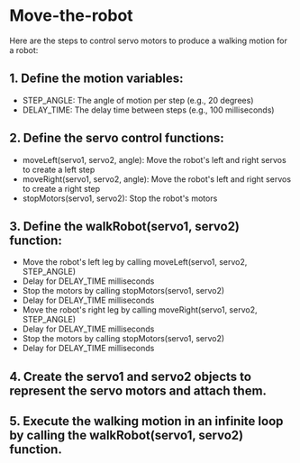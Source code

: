 # Move-the-robot
Here are the steps to control servo motors to produce a walking motion for a robot:
## 1. Define the motion variables:
   - STEP_ANGLE: The angle of motion per step (e.g., 20 degrees)
   - DELAY_TIME: The delay time between steps (e.g., 100 milliseconds)
## 2. Define the servo control functions:
   - moveLeft(servo1, servo2, angle): Move the robot's left and right servos to create a left step
   - moveRight(servo1, servo2, angle): Move the robot's left and right servos to create a right step
   - stopMotors(servo1, servo2): Stop the robot's motors
## 3. Define the walkRobot(servo1, servo2) function:
   - Move the robot's left leg by calling moveLeft(servo1, servo2, STEP_ANGLE)
   - Delay for DELAY_TIME milliseconds
   - Stop the motors by calling stopMotors(servo1, servo2)
   - Delay for DELAY_TIME milliseconds
   - Move the robot's right leg by calling moveRight(servo1, servo2, STEP_ANGLE)
   - Delay for DELAY_TIME milliseconds
   - Stop the motors by calling stopMotors(servo1, servo2)
   - Delay for DELAY_TIME milliseconds
##  4. Create the servo1 and servo2 objects to represent the servo motors and attach them.
## 5. Execute the walking motion in an infinite loop by calling the walkRobot(servo1, servo2) function.

